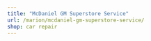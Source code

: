 ```yaml
---
title: "McDaniel GM Superstore Service"
url: /marion/mcdaniel-gm-superstore-service/
shop: car repair
---
```

